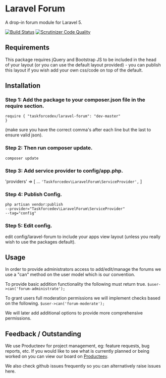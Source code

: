 # Laravel Forum
A drop-in forum module for Laravel 5.

[![Build Status](https://travis-ci.org/taskforcedev/laravel-forum.svg?branch=master)](https://travis-ci.org/taskforcedev/laravel-forum) [![Scrutinizer Code Quality](https://scrutinizer-ci.com/g/taskforcedev/laravel-forum/badges/quality-score.png?b=master)](https://scrutinizer-ci.com/g/taskforcedev/laravel-forum/?branch=master)

## Requirements
This package requires jQuery and Bootstrap JS to be included in the head of your layout (or you can use the default layout provided) - you can publish this layout if you wish add your own css/code on top of the default. 

## Installation

### Step 1: Add the package to your composer.json file in the require section.
<code>require {
"taskforcedev/laravel-forum": "dev-master"
}</code>

(make sure you have the correct comma's after each line but the last to ensure valid json).

### Step 2: Then run composer update.
<code>composer update</code>

### Step 3: Add service provider to config/app.php.

'providers' => [
    ...
    <code>'Taskforcedev\LaravelForum\ServiceProvider',</code>
]

### Step 4: Publish Config.
<code>php artisan vendor:publish --provider="Taskforcedev\LaravelForum\ServiceProvider" --tag="config"</code>

### Step 5: Edit config.
edit config/laravel-forum to include your apps view layout (unless you really wish to use the packages default).

## Usage
In order to provide administrators access to add/edit/manage the forums we use a "can" method on the user model which is our convention.

To provide basic addition functionality the following must return true.
<code>$user->can('forum-administrate');</code>

To grant users full moderation permissions we will implement checks based on the following.
<code>$user->can('forum-moderate');</code>

We will later add additional options to provide more comprehensive permissions.

## Feedback / Outstanding
We use Producteev for project management, eg: feature requests, bug reports, etc. If you would like to see what is currently planned or being worked on you can view our board on [Producteev](https://www.producteev.com/workspace/p/55803343b1fa09c213000002).

We also check github issues frequently so you can alternatively raise issues here. 
